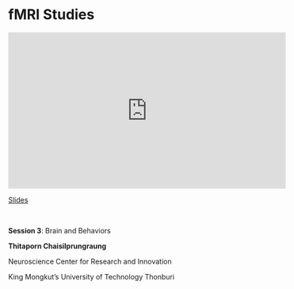 # fMRI Studies

<iframe width="560" height="315" src="https://www.youtube.com/embed/ymWZEE1QwfE" title="YouTube video player" frameborder="0" allow="accelerometer; autoplay; clipboard-write; encrypted-media; gyroscope; picture-in-picture; web-share" allowfullscreen></iframe>

[Slides](https://drive.google.com/file/d/1r2S_e3HGXEWDnW3OtYFsgp0IG8j0_Q-3/view?usp=drive_link)

<br>

**Session 3**: Brain and Behaviors

**Thitaporn Chaisilprungraung**

Neuroscience Center for Research and Innovation

King Mongkut’s University of Technology Thonburi

